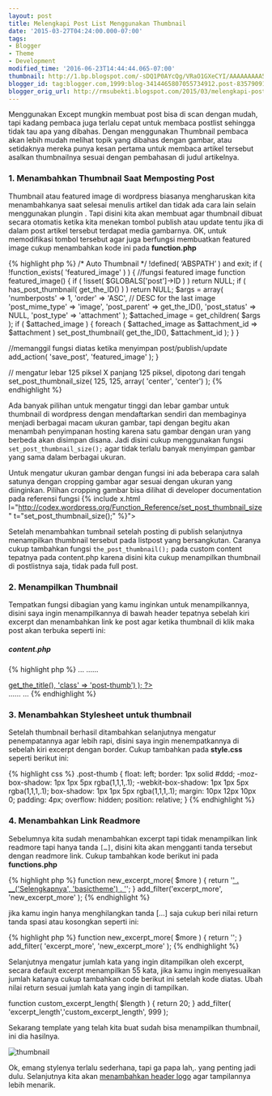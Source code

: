 ```yaml
---
layout: post
title: Melengkapi Post List Menggunakan Thumbnail
date: '2015-03-27T04:24:00.000-07:00'
tags:
- Blogger
- Theme
- Development
modified_time: '2016-06-23T14:44:44.065-07:00'
thumbnail: http://1.bp.blogspot.com/-sDQ1P0AYcQg/VRaO1GXeCYI/AAAAAAAAA5o/Mkt1EwrwHZI/s72-c/thumb.png
blogger_id: tag:blogger.com,1999:blog-3414465807055734912.post-8357909110250679611
blogger_orig_url: http://rmsubekti.blogspot.com/2015/03/melengkapi-post-list-menggunakan.html
---
```

Menggunakan Except mungkin membuat post bisa di scan dengan mudah, tapi kadang pembaca juga terlalu cepat untuk membaca postlist sehingga tidak tau apa yang dibahas. Dengan menggunakan Thumbnail pembaca akan lebih mudah melihat topik yang dibahas dengan  gambar, atau setidaknya mereka punya kesan pertama untuk membaca artikel tersebut asalkan thumbnailnya sesuai dengan pembahasan di judul artikelnya.

### 1. Menambahkan Thumbnail Saat Memposting Post
Thumbnail atau featured image di wordpress biasanya mengharuskan kita menambahkanya saat selesai menulis artikel dan tidak ada cara lain selain menggunakan plungin . Tapi disini kita akan membuat agar thumbnail dibuat secara otomatis ketika kita menekan tombol publish atau update tentu jika di dalam post artikel tersebut terdapat media gambarnya. OK, untuk memodifikasi tombol tersebut agar juga berfungsi membuatkan featured image cukup menambahkan kode ini pada **function.php**

{% highlight php %}
/*
 Auto Thumbnail
*/
!defined( ‘ABSPATH’ ) and exit;
  if ( !function_exists( 'featured_image' ) ) {
    //fungsi featured image
    function featured_image() {
      if ( !isset( $GLOBALS['post']->ID ) )
        return NULL;
      if ( has_post_thumbnail( get_the_ID() ) )
        return NULL;
      $args = array(
        'numberposts' => 1,
        'order' => 'ASC', // DESC for the last image
        'post_mime_type' => 'image',
        'post_parent' => get_the_ID(),
        'post_status' => NULL,
        'post_type' => 'attachment'
      );
    $attached_image = get_children( $args );
    if ( $attached_image ) {
      foreach ( $attached_image as $attachment_id => $attachment )
        set_post_thumbnail( get_the_ID(), $attachment_id );
      }
    }

//memanggil fungsi diatas ketika menyimpan post/publish/update
add_action( 'save_post', 'featured_image' );
}

// mengatur lebar 125 piksel X panjang 125 piksel, dipotong dari tengah
set_post_thumbnail_size( 125, 125, array( 'center', 'center') );
{% endhighlight %}

Ada banyak pilihan untuk mengatur tinggi dan lebar gambar untuk thumbnail di wordpress dengan mendaftarkan sendiri dan membaginya menjadi  berbagai macam ukuran  gambar, tapi dengan begitu akan menambah penyimpanan hosting karena satu gambar dengan uran yang berbeda akan disimpan disana. Jadi disini cukup menggunakan fungsi `set_post_thumbnail_size();` agar tidak terlalu banyak menyimpan gambar yang sama dalam berbagai ukuran.

Untuk mengatur ukuran gambar dengan fungsi  ini ada beberapa cara salah satunya dengan cropping gambar agar sesuai dengan ukuran yang diinginkan. Pilihan cropping gambar bisa dilihat di developer documentation pada referensi fungsi {% include x.html l="http://codex.wordpress.org/Function_Reference/set_post_thumbnail_size" t="set_post_thumbnail_size();" %}">

Setelah menambahkan tumbnail setelah posting di publish selanjutnya menampilkan thumbnail tersebut pada listpost yang bersangkutan. Caranya cukup tambahkan fungsi `the_post_thumbnail();` pada custom content tepatnya pada content.php karena disini kita cukup menampilkan thumbnail di postlistnya saja, tidak pada full post.

### 2. Menampilkan Thumbnail
Tempatkan fungsi dibagian yang kamu inginkan untuk menampilkannya, disini saya ingin menampilkannya di bawah header tepatnya sebelah kiri excerpt dan menambahkan link ke post agar ketika thumbnail di klik maka post akan terbuka seperti ini:

##### content.php
{% highlight php %}
...
......
  </header>
  <?php if ( has_post_thumbnail() ) : ?>
    <a href="<?php the_permalink(); ?>" title="<?php the_title_attribute(); ?>">
    <?php the_post_thumbnail( 'post-thumbnail', array(
      'alt' => get_the_title(),
      'class' => 'post-thumb') ); ?>
    </a>
  <?php endif; ?>
  <section class="entry-content">
......
...
{% endhighlight %}

### 3. Menambahkan Stylesheet untuk thumbnail
Setelah thumbnail berhasil ditambahkan selanjutnya mengatur penempatannya agar lebih rapi, disini saya ingin menempatkannya di sebelah kiri excerpt dengan border. Cukup tambahkan pada **style.css** seperti berikut ini:

{% highlight css %}
.post-thumb {
  float: left;
  border: 1px solid #ddd;
  -moz-box-shadow: 1px 1px 5px rgba(1,1,1,.1);
  -webkit-box-shadow: 1px 1px 5px rgba(1,1,1,.1);
  box-shadow: 1px 1px 5px rgba(1,1,1,.1);
  margin: 10px 12px 10px 0;
  padding: 4px;
  overflow: hidden;
  position: relative;
}
{% endhighlight %}

### 4. Menambahkan Link Readmore
Sebelumnya kita sudah menambahkan excerpt tapi tidak menampilkan link readmore tapi hanya tanda `[…]`, disini kita akan mengganti tanda tersebut dengan readmore link. Cukup tambahkan kode berikut ini pada **functions.php**

{% highlight php %}
function new_excerpt_more( $more ) {
  return '<a class="read-more" href="'. get_permalink( get_the_ID() ) . '">' . __('Selengkapnya', 'basictheme') . '</a>';
}
add_filter('excerpt_more', 'new_excerpt_more' );
{% endhighlight %}

jika kamu ingin hanya menghilangkan tanda […] saja cukup beri nilai return tanda spasi atau kosongkan seperti ini:

{% highlight php %}
function new_excerpt_more( $more ) {
  return '';
}
add_filter( 'excerpt_more', 'new_excerpt_more' );
{% endhighlight %}

Selanjutnya mengatur jumlah kata yang ingin ditampilkan oleh excerpt, secara default excerpt menampilkan 55 kata, jika kamu ingin menyesuaikan jumlah katanya cukup tambahkan code berikut ini setelah kode diatas. Ubah nilai return sesuai jumlah kata yang ingin di tampilkan.

function custom_excerpt_length( $length ) {
  return 20;
}
add_filter( 'excerpt_length','custom_excerpt_length', 999 );

Sekarang template yang telah kita buat sudah bisa menampilkan thumbnail, ini dia hasilnya.

![thumbnail](https://1.bp.blogspot.com/-sDQ1P0AYcQg/VRaO1GXeCYI/AAAAAAAAA5o/Mkt1EwrwHZI/s1600/thumb.png)

Ok, emang stylenya terlalu sederhana, tapi ga papa lah,. yang penting jadi dulu. Selanjutnya kita akan [menambahkan header logo](/blog/menambahkan-fitur-header-logo-wordpress.html) agar tampilannya lebih menarik.
